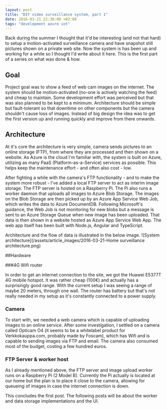 ```yaml
---
layout: post
title: "DIY video surveillance system, part 1"
date: 2016-03-21 22:30:00 +02:00
tags: "development azure iot"
---
```


Back during the summer I thought that it'd be interesting (and not that hard) to setup a motion-activated surveillance camera and have snapshot still pictures shown on a private web site. Now the system is has been up and working for a while so I thought I'd write about it here. This is the first part of a series on what was done & how.

## Goal

Project goal was to show a feed of web cam images on the internet. The system should be motion-activated (no-one is actively watching the feed) and cheap to maintain. Some development effort was perceived but that was also planned to be kept to a minimum. Architecture should be simple but fault-tolerant so that downtime on other components but the camera shouldn't cause loss of images. Instead of big design the idea was to get the first version up and running quickly and improve from there onwards.

## Architecture

At it's core the architecture is very simple, camera sends pictures to an online storage (FTP), from where they are processed and then shown on a website. As Azure is the cloud I'm familiar with, the system is built on Azure, utilizing as many PaaS (Platform-as-a-Service) services as possible. This helps keep the maintenance effort - and often also cost - low.

After fighting a while with the camera's FTP functionality - and to make the system more robust - I've added a local FTP server to act as interim image storage. The FTP server is hosted on a Raspberry Pi. The Pi also runs a worker daemon that uploads all images to Azure Blob Storage. The images on the Blob Storage are then picked up by an Azure App Service Web Job, which writes the data to Azure DocumentDB. Following Microsoft's guidance, the Web Job is not monitoring for new blobs but a message is sent to an Azure Storage Queue when new image has been uploaded. That data is then shown in a website hosted as Azure App Service Web App. The web app itself has been built with Node.js, Angular and TypeScript.

Architecture and the flow of data is illustrated in the below image.
![System architecture](/assets/article_images/2016-03-21-Home surveillance architecture.png)

##Hardware

###4G Wifi router

In order to get an internet connection to the site, we got the Huawei E5377T 4G mobile hotspot. It was rather cheap (100€) and actually has a surprisingly good range. With the current setup I was seeing a range of maybe 20 meters, through one wall. The router has battery but that's not really needed in my setup as it's constantly connected to a power supply.

### Camera

To start with, we needed a web camera which is capable of uploading images to an online service. After some investigation, I settled on a camera called Opticam O4 (it seems to be a whitelabel product for Verkkokauppa.com, probably made by Foscam), which has Wifi and is capable to sending images via FTP and email. The camera also consumed most of the budget, costing a few hundred euros.

### FTP Server & worker host

As I already mentioned above, the FTP server and image upload worker runs on a Raspberry Pi (2 Model B). Currently the Pi actually is located at our home but the plan is to place it close to the camera, allowing for queueing of images in case the internet connection is down.

This concludes the first post. The following posts will be about the worker and data storage implementations and the UI.